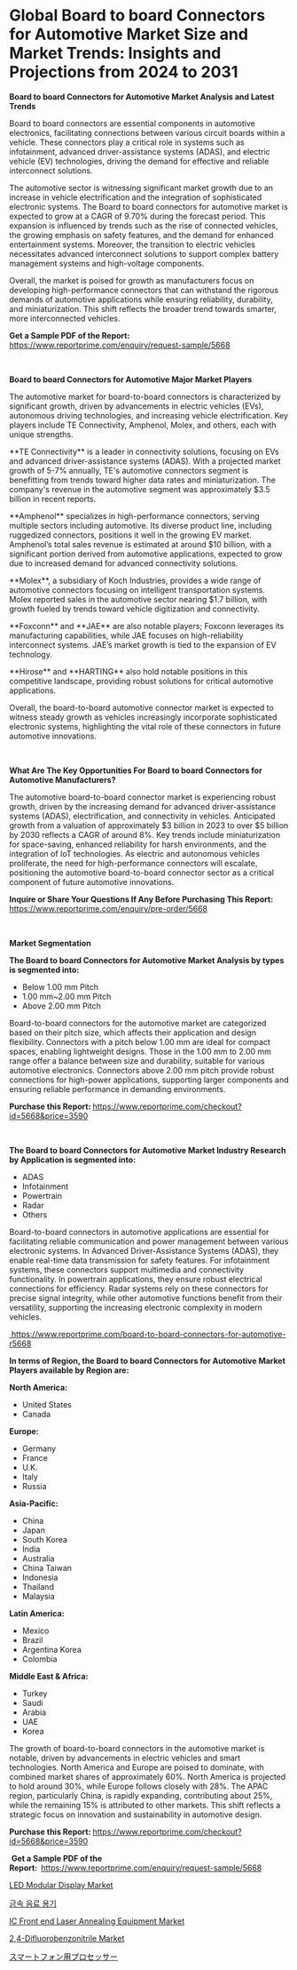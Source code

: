 <p><h1>Global Board to board Connectors for Automotive Market Size and Market Trends: Insights and Projections from 2024 to 2031</h1></p><p><strong>Board to board Connectors for Automotive Market Analysis and Latest Trends</strong></p>
<p><p>Board to board connectors are essential components in automotive electronics, facilitating connections between various circuit boards within a vehicle. These connectors play a critical role in systems such as infotainment, advanced driver-assistance systems (ADAS), and electric vehicle (EV) technologies, driving the demand for effective and reliable interconnect solutions.</p><p>The automotive sector is witnessing significant market growth due to an increase in vehicle electrification and the integration of sophisticated electronic systems. The Board to board connectors for automotive market is expected to grow at a CAGR of 9.70% during the forecast period. This expansion is influenced by trends such as the rise of connected vehicles, the growing emphasis on safety features, and the demand for enhanced entertainment systems. Moreover, the transition to electric vehicles necessitates advanced interconnect solutions to support complex battery management systems and high-voltage components. </p><p>Overall, the market is poised for growth as manufacturers focus on developing high-performance connectors that can withstand the rigorous demands of automotive applications while ensuring reliability, durability, and miniaturization. This shift reflects the broader trend towards smarter, more interconnected vehicles.</p></p>
<p><strong>Get a Sample PDF of the Report:&nbsp;</strong> <a href="https://www.reportprime.com/enquiry/request-sample/5668">https://www.reportprime.com/enquiry/request-sample/5668</a></p>
<p>&nbsp;</p>
<p><strong>Board to board Connectors for Automotive Major Market Players</strong></p>
<p><p>The automotive market for board-to-board connectors is characterized by significant growth, driven by advancements in electric vehicles (EVs), autonomous driving technologies, and increasing vehicle electrification. Key players include TE Connectivity, Amphenol, Molex, and others, each with unique strengths.</p><p>**TE Connectivity** is a leader in connectivity solutions, focusing on EVs and advanced driver-assistance systems (ADAS). With a projected market growth of 5-7% annually, TE's automotive connectors segment is benefitting from trends toward higher data rates and miniaturization. The company's revenue in the automotive segment was approximately $3.5 billion in recent reports.</p><p>**Amphenol** specializes in high-performance connectors, serving multiple sectors including automotive. Its diverse product line, including ruggedized connectors, positions it well in the growing EV market. Amphenol’s total sales revenue is estimated at around $10 billion, with a significant portion derived from automotive applications, expected to grow due to increased demand for advanced connectivity solutions.</p><p>**Molex**, a subsidiary of Koch Industries, provides a wide range of automotive connectors focusing on intelligent transportation systems. Molex reported sales in the automotive sector nearing $1.7 billion, with growth fueled by trends toward vehicle digitization and connectivity.</p><p>**Foxconn** and **JAE** are also notable players; Foxconn leverages its manufacturing capabilities, while JAE focuses on high-reliability interconnect systems. JAE’s market growth is tied to the expansion of EV technology.</p><p>**Hirose** and **HARTING** also hold notable positions in this competitive landscape, providing robust solutions for critical automotive applications.</p><p>Overall, the board-to-board automotive connector market is expected to witness steady growth as vehicles increasingly incorporate sophisticated electronic systems, highlighting the vital role of these connectors in future automotive innovations.</p></p>
<p>&nbsp;</p>
<p><strong>What Are The Key Opportunities For Board to board Connectors for Automotive Manufacturers?</strong></p>
<p><p>The automotive board-to-board connector market is experiencing robust growth, driven by the increasing demand for advanced driver-assistance systems (ADAS), electrification, and connectivity in vehicles. Anticipated growth from a valuation of approximately $3 billion in 2023 to over $5 billion by 2030 reflects a CAGR of around 8%. Key trends include miniaturization for space-saving, enhanced reliability for harsh environments, and the integration of IoT technologies. As electric and autonomous vehicles proliferate, the need for high-performance connectors will escalate, positioning the automotive board-to-board connector sector as a critical component of future automotive innovations.</p></p>
<p><strong>Inquire or Share Your Questions If Any Before Purchasing This Report:</strong> <a href="https://www.reportprime.com/enquiry/pre-order/5668">https://www.reportprime.com/enquiry/pre-order/5668</a></p>
<p>&nbsp;</p>
<p><strong>Market Segmentation</strong></p>
<p><strong>The Board to board Connectors for Automotive Market Analysis by types is segmented into:</strong></p>
<p><ul><li>Below 1.00 mm Pitch</li><li>1.00 mm~2.00 mm Pitch</li><li>Above 2.00 mm Pitch</li></ul></p>
<p><p>Board-to-board connectors for the automotive market are categorized based on their pitch size, which affects their application and design flexibility. Connectors with a pitch below 1.00 mm are ideal for compact spaces, enabling lightweight designs. Those in the 1.00 mm to 2.00 mm range offer a balance between size and durability, suitable for various automotive electronics. Connectors above 2.00 mm pitch provide robust connections for high-power applications, supporting larger components and ensuring reliable performance in demanding environments.</p></p>
<p><strong>Purchase this Report:&nbsp;</strong><a href="https://www.reportprime.com/checkout?id=5668&price=3590">https://www.reportprime.com/checkout?id=5668&price=3590</a></p>
<p>&nbsp;</p>
<p><strong>The Board to board Connectors for Automotive Market Industry Research by Application is segmented into:</strong></p>
<p><ul><li>ADAS</li><li>Infotainment</li><li>Powertrain</li><li>Radar</li><li>Others</li></ul></p>
<p><p>Board-to-board connectors in automotive applications are essential for facilitating reliable communication and power management between various electronic systems. In Advanced Driver-Assistance Systems (ADAS), they enable real-time data transmission for safety features. For infotainment systems, these connectors support multimedia and connectivity functionality. In powertrain applications, they ensure robust electrical connections for efficiency. Radar systems rely on these connectors for precise signal integrity, while other automotive functions benefit from their versatility, supporting the increasing electronic complexity in modern vehicles.</p></p>
<p><a href="https://www.reportprime.com/board-to-board-connectors-for-automotive-r5668">&nbsp;https://www.reportprime.com/board-to-board-connectors-for-automotive-r5668</a></p>
<p><strong>In terms of Region, the Board to board Connectors for Automotive Market Players available by Region are:</strong></p>
<p>
    <p> <strong> North America: </strong>
        <ul>
            <li>United States</li>
            <li>Canada</li>
        </ul>
        </p> 
    <p> <strong> Europe: </strong>
        <ul>
            <li>Germany</li>
            <li>France</li>
            <li>U.K.</li>
            <li>Italy</li>
            <li>Russia</li>
        </ul>
        </p> 
    <p> <strong> Asia-Pacific: </strong>
        <ul>
            <li>China</li>
            <li>Japan</li>
            <li>South Korea</li>
            <li>India</li>
            <li>Australia</li>
            <li>China Taiwan</li>
            <li>Indonesia</li>
            <li>Thailand</li>
            <li>Malaysia</li>
        </ul>
        </p> 
    <p> <strong> Latin America: </strong>
        <ul>
            <li>Mexico</li>
            <li>Brazil</li>
            <li>Argentina Korea</li>
            <li>Colombia</li>
        </ul>
        </p> 
    <p> <strong> Middle East & Africa: </strong>
        <ul>
            <li>Turkey</li>
            <li>Saudi</li>
            <li>Arabia</li>
            <li>UAE</li>
            <li>Korea</li>
        </ul>
    </p>
    </p>
<p><p>The growth of board-to-board connectors in the automotive market is notable, driven by advancements in electric vehicles and smart technologies. North America and Europe are poised to dominate, with combined market shares of approximately 60%. North America is projected to hold around 30%, while Europe follows closely with 28%. The APAC region, particularly China, is rapidly expanding, contributing about 25%, while the remaining 15% is attributed to other markets. This shift reflects a strategic focus on innovation and sustainability in automotive design.</p></p>
<p><strong>Purchase this Report: </strong><a href="https://www.reportprime.com/checkout?id=5668&price=3590">https://www.reportprime.com/checkout?id=5668&price=3590</a></p>
<p>&nbsp;<strong>Get a Sample PDF of the Report:&nbsp;&nbsp;</strong><a href="https://www.reportprime.com/enquiry/request-sample/5668">https://www.reportprime.com/enquiry/request-sample/5668</a></p>
<p><strong></strong></p>
<p><p><a href="https://github.com/dfs4ff/Market-Research-Report-List-1/blob/main/led-modular-display-market.md">LED Modular Display Market</a></p><p><a href="https://medium.com/@zolajenkins98/%EA%B8%80%EB%A1%9C%EB%B2%8C-%EA%B8%88%EC%86%8D-%EC%9D%8C%EB%A3%8C-%EC%9A%A9%EA%B8%B0-%EC%8B%9C%EC%9E%A5-%EC%84%B9%ED%84%B0-2024-2031-%EC%8B%9C%EC%9E%A5-%EC%A7%80%ED%91%9C-%EB%B0%8F-%EC%8B%9C%EC%9E%A5-%EC%A0%84%EB%9E%B5-%ED%86%B5%EC%B0%B0%EB%A0%A5-df449034b575">금속 음료 용기</a></p><p><a href="https://github.com/AfsanaMia652/Market-Research-Report-List-1/blob/main/ic-front-end-laser-annealing-equipment-market.md">IC Front end Laser Annealing Equipment Market</a></p><p><a href="https://issuu.com/reportprime-2/docs/24-difluorobenzonitrile-market-size_b0beb5ef58ea80">2,4-Difluorobenzonitrile Market</a></p><p><a href="https://medium.com/@kandrakodamadbg/%E3%82%B9%E3%83%9E%E3%83%BC%E3%83%88%E3%83%95%E3%82%A9%E3%83%B3%E7%94%A8%E3%81%AE%E3%82%B0%E3%83%AD%E3%83%BC%E3%83%90%E3%83%AB%E3%83%97%E3%83%AD%E3%82%BB%E3%83%83%E3%82%B5%E5%B8%82%E5%A0%B4%E8%A6%8F%E6%A8%A1%E3%81%AF-%E5%B9%B4%E5%B9%B3%E5%9D%87%E6%88%90%E9%95%B7%E7%8E%874-5-%E3%81%AB%E9%81%94%E3%81%99%E3%82%8B%E3%81%A8%E4%BA%88%E6%83%B3%E3%81%95%E3%82%8C%E3%81%A6%E3%81%8A%E3%82%8A-%E3%81%93%E3%81%AE%E3%83%AC%E3%83%9D%E3%83%BC%E3%83%88%E3%81%AF2024%E5%B9%B4%E3%81%8B%E3%82%892031%E5%B9%B4%E3%81%BE%E3%81%A7%E3%81%AE%E5%B8%82%E5%A0%B4%E6%88%90%E9%95%B7-%E3%83%88%E3%83%AC%E3%83%B3%E3%83%89-%E6%A9%9F%E4%BC%9A-%E3%81%8A%E3%82%88%E3%81%B3%E4%BA%88%E6%B8%AC%E3%82%92%E3%82%AB%E3%83%90%E3%83%BC%E3%81%97%E3%81%A6%E3%81%84%E3%81%BE%E3%81%99-825b2099a13f">スマートフォン用プロセッサー</a></p></p>